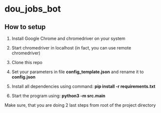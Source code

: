# dou_jobs_bot

## How to setup

1. Install Google Chrome and chromedriver on your system

2. Start chromedriver in localhost (in fact, you can use remote chromedriver)

3. Clone this repo

4. Set your parameters in file __config_template.json__
and rename it to __config.json__

5. Install all dependencies using command: 
__pip install -r requirements.txt__

6. Start the program using:
__python3 -m src.main__

Make sure, that you are doing 2 last steps from root of the project directory